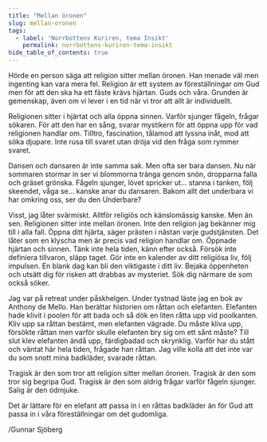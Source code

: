```yaml
---
title: "Mellan öronen"
slug: mellan-oronen
tags:
  - label: 'Norrbottens Kuriren, tema Insikt'
    permalink: norrbottens-kuriren-tema-insikt
hide_table_of_contents: true
---
```

Hörde en person säga att religion sitter mellan öronen. Han menade väl men ingenting kan vara mera fel. Religion är ett system av föreställningar om Gud men för att den ska ha ett fäste krävs hjärtan. Guds och våra. Grunden är gemenskap, även om vi lever i en tid när vi tror att allt är individuellt. 

<!--truncate-->

Religionen sitter i hjärtat och alla öppna sinnen. Varför sjunger fågeln, frågar sökaren. För att den har en sång, svarar mystikern för att öppna upp för vad religionen handlar om. Tilltro, fascination, tålamod att lyssna inåt, mod att söka djupare. Inte rusa till svaret utan dröja vid den fråga som rymmer svaret.

Dansen och dansaren är inte samma sak. Men ofta ser bara dansen. Nu när sommaren stormar in ser vi blommorna tränga genom snön, dropparna falla och gräset grönska. Fågeln sjunger, lövet spricker ut… stanna i tanken, följ skeendet, våga se… kanske anar du dansaren. Bakom allt det underbara vi har omkring oss, ser du den Underbare? 

Visst, jag låter svärmiskt. Alltför religiös och känslomässig kanske. Men än sen. Religionen sitter inte mellan öronen. Inte den religion jag bekänner mig till i alla fall. Öppna ditt hjärta, säger prästen i nästan varje gudstjänsten. Det låter som en klyscha men är precis vad religion handlar om. Öppnade hjärtan och sinnen. Tänk inte hela tiden, känn efter också. Försök inte definiera tillvaron, släpp taget. Gör inte en kalender av ditt religiösa liv, följ impulsen. En blank dag kan bli den viktigaste i ditt liv. Bejaka öppenheten och utsätt dig för risken att drabbas av mysteriet. Sök dig närmare de som också söker.

Jag var på retreat under påskhelgen. Under tystnad läste jag en bok av Anthony de Mello. Han berättar historien om råttan och elefanten. Elefanten hade klivit i poolen för att bada och så dök en liten råtta upp vid poolkanten. Kliv upp sa råttan bestämt, men elefanten vägrade. Du måste kliva upp, försökte råttan men varför skulle elefanten bry sig om ett sånt måste? Till slut klev elefanten ändå upp, färdigbadad och skrynklig. Varför har du stått och väntat här hela tiden, frågade han råttan. Jag ville kolla att det inte var du som snott mina badkläder, svarade råttan.

Tragisk är den som tror att religion sitter mellan öronen. Tragisk är den som tror sig begripa Gud. Tragisk är den som aldrig frågar varför fågeln sjunger. Salig är den ödmjuke.

Det är lättare för en elefant att passa in i en råttas badkläder än för Gud att passa in i våra föreställningar om det gudomliga.

/Gunnar Sjöberg
